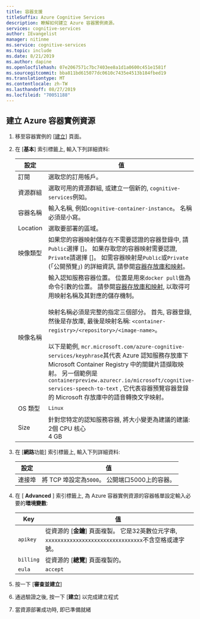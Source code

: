 ```yaml
---
title: 容器支援
titleSuffix: Azure Cognitive Services
description: 瞭解如何建立 Azure 容器實例資源。
services: cognitive-services
author: IEvangelist
manager: nitinme
ms.service: cognitive-services
ms.topic: include
ms.date: 8/21/2019
ms.author: dapine
ms.openlocfilehash: 07e2067571c7bc7403ee8a1d1a0600c451e1581f
ms.sourcegitcommit: bba811bd615077dc0610c7435e4513b184fbed19
ms.translationtype: MT
ms.contentlocale: zh-TW
ms.lasthandoff: 08/27/2019
ms.locfileid: "70051188"
---
```

## <a name="create-an-azure-container-instance-resource"></a>建立 Azure 容器實例資源

1. 移至容器實例的 [[建立](https://ms.portal.azure.com/#create/Microsoft.ContainerInstances)] 頁面。

2. 在 [**基本**] 索引標籤上, 輸入下列詳細資料:

    |設定|值|
    |--|--|
    |訂閱|選取您的訂用帳戶。|
    |資源群組|選取可用的資源群組, 或建立一個新的, `cognitive-services`例如。|
    |容器名稱|輸入名稱, 例如`cognitive-container-instance`。 名稱必須是小寫。|
    |Location|選取要部署的區域。|
    |映像類型|如果您的容器映射儲存在不需要認證的容器登錄中, 請`Public`選擇 []。 如果存取您的容器映射需要認證, `Private`請選擇 []。 如需容器映射是`Public`或`Private` (「公開預覽」) 的詳細資訊, 請參閱[容器存放庫和映射](../../cognitive-services-container-support.md#container-repositories-and-images)。 |
    |映像名稱|輸入認知服務容器位置。 位置是用來`docker pull`做為命令引數的位置。 請參閱[容器存放庫和映射](../../cognitive-services-container-support.md#container-repositories-and-images), 以取得可用映射名稱及其對應的儲存機制。<br><br>映射名稱必須是完整的指定三個部分。 首先, 容器登錄, 然後是存放庫, 最後是映射名稱: `<container-registry>/<repository>/<image-name>`。<br><br>以下是範例, `mcr.microsoft.com/azure-cognitive-services/keyphrase`其代表 Azure 認知服務存放庫下 Microsoft Container Registry 中的關鍵片語擷取映射。 另一個範例是`containerpreview.azurecr.io/microsoft/cognitive-services-speech-to-text` , 它代表容器預覽容器登錄的 Microsoft 存放庫中的語音轉換文字映射。 |
    |OS 類型|`Linux`|
    |Size|針對您特定的認知服務容器, 將大小變更為建議的建議:<br>2個 CPU 核心<br>4 GB

3. 在 [**網路**功能] 索引標籤上, 輸入下列詳細資料:

    |設定|值|
    |--|--|
    |連接埠|將 TCP 埠設定為`5000`。 公開端口5000上的容器。|

4. 在 [ **Advanced** ] 索引標籤上, 為 Azure 容器實例資源的容器帳單設定輸入必要的**環境變數**:

    | Key | 值 |
    |--|--|
    |`apikey`|從資源的 [**金鑰**] 頁面複製。 它是32英數位元字串, `xxxxxxxxxxxxxxxxxxxxxxxxxxxxxxxx`不含空格或連字號。|
    |`billing`|從資源的 [**總覽**] 頁面複製的。|
    |`eula`|`accept`|

1. 按一下 [**審查並建立**]
1. 通過驗證之後, 按一下 [**建立**] 以完成建立程式
1. 當資源部署成功時, 即已準備就緒